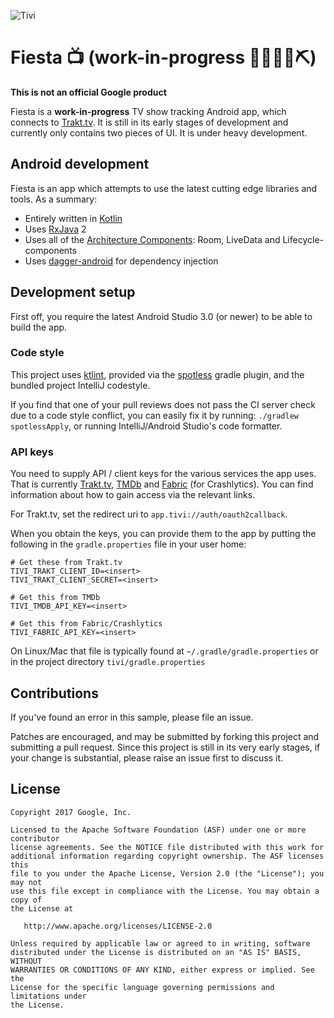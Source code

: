 ![Tivi](https://raw.githubusercontent.com/chrisbanes/tivi/master/art/banner.png)

# Fiesta 📺 (work-in-progress 👷🔧️👷‍♀️⛏)

**This is not an official Google product**

Fiesta is a **work-in-progress** TV show tracking Android app, which connects to
[Trakt.tv](https://www.trakt.tv). It is still in its early stages of development and currently
only contains two pieces of UI. It is under heavy development.

## Android development

Fiesta is an app which attempts to use the latest cutting edge libraries and tools. As a summary:

 * Entirely written in [Kotlin](https://kotlinlang.org/)
 * Uses [RxJava](https://github.com/ReactiveX/RxJava) 2
 * Uses all of the [Architecture Components](https://developer.android.com/topic/libraries/architecture/): Room, LiveData and Lifecycle-components
 * Uses [dagger-android](https://google.github.io/dagger/android.html) for dependency injection

## Development setup

First off, you require the latest Android Studio 3.0 (or newer) to be able to build the app.

### Code style

This project uses [ktlint](https://github.com/pinterest/ktlint), provided via
the [spotless](https://github.com/diffplug/spotless) gradle plugin, and the bundled project IntelliJ codestyle.

If you find that one of your pull reviews does not pass the CI server check due to a code style conflict, you can
easily fix it by running: `./gradlew spotlessApply`, or running IntelliJ/Android Studio's code formatter.

### API keys

You need to supply API / client keys for the various services the
app uses. That is currently [Trakt.tv](http://docs.trakt.apiary.io/),
[TMDb](https://developers.themoviedb.org/4/getting-started) and [Fabric](https://fabric.io) (for Crashlytics). You can find information about
how to gain access via the relevant links.

For Trakt.tv, set the redirect uri to `app.tivi://auth/oauth2callback`.

When you obtain the keys, you can provide them to the app by putting the following in the
`gradle.properties` file in your user home:

```
# Get these from Trakt.tv
TIVI_TRAKT_CLIENT_ID=<insert>
TIVI_TRAKT_CLIENT_SECRET=<insert>

# Get this from TMDb
TIVI_TMDB_API_KEY=<insert>

# Get this from Fabric/Crashlytics
TIVI_FABRIC_API_KEY=<insert>
```

On Linux/Mac that file is typically found at `~/.gradle/gradle.properties` or in the project directory `tivi/gradle.properties`

## Contributions

If you've found an error in this sample, please file an issue.

Patches are encouraged, and may be submitted by forking this project and
submitting a pull request. Since this project is still in its very early stages,
if your change is substantial, please raise an issue first to discuss it.

## License

```
Copyright 2017 Google, Inc.

Licensed to the Apache Software Foundation (ASF) under one or more contributor
license agreements. See the NOTICE file distributed with this work for
additional information regarding copyright ownership. The ASF licenses this
file to you under the Apache License, Version 2.0 (the "License"); you may not
use this file except in compliance with the License. You may obtain a copy of
the License at

   http://www.apache.org/licenses/LICENSE-2.0

Unless required by applicable law or agreed to in writing, software
distributed under the License is distributed on an "AS IS" BASIS, WITHOUT
WARRANTIES OR CONDITIONS OF ANY KIND, either express or implied. See the
License for the specific language governing permissions and limitations under
the License.
```
